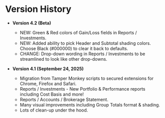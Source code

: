 # Version History

* **Version 4.2 (Beta)**
     - NEW: Green & Red colors of Gain/Loss fields in Reports / Investments.
     - NEW: Added ability to pick Header and Subtotal shading colors.  Choose Black (#000000) to clear it back to defaults.
     - CHANGE: Drop-down wording in Reports / Investments to be streamlined to look like other drop-downs.
     
 
* **Version 4.1 (September 24, 2025)**
     - Migration from Tamper Monkey scripts to secured extensions for Chrome, Firefox and Safari.
     - Reports / Investments - New Portfolio & Performance reports including Cost Basis and more!
     - Reports / Accounts / Brokerage Statement.
     - Many visual improvements including Group Totals format & shading.
     - Lots of clean-up under the hood.
 
       
